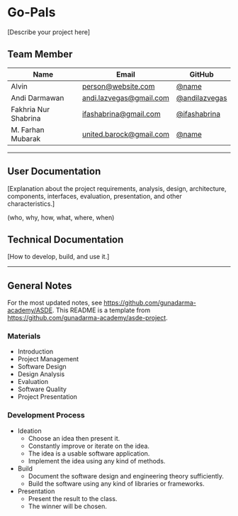 # Go-Pals

[Describe your project here]

## Team Member

| Name   | Email              | GitHub |
|--------|--------------------|--------|
| Alvin | person@website.com | [@name](https://github.com/name)
| Andi Darmawan | andi.lazvegas@gmail.com | [@andilazvegas](https://github.com/andilazvegas)
| Fakhria Nur Shabrina | ifashabrina@gmail.com | [@ifashabrina](https://github.com/ifashabrina)
| M. Farhan Mubarak | united.barock@gmail.com | [@name](https://github.com/name)

--------------------------------------------------

## User Documentation

[Explanation about the project requirements, analysis, design, architecture, components, interfaces, evaluation, presentation, and other characteristics.]

(who, why, how, what, where, when)

## Technical Documentation

[How to develop, build, and use it.]

--------------------------------------------------

## General Notes

For the most updated notes, see <https://github.com/gunadarma-academy/ASDE>. This README is a template from <https://github.com/gunadarma-academy/asde-project>.

### Materials

+ Introduction
+ Project Management
+ Software Design
+ Design Analysis
+ Evaluation
+ Software Quality
+ Project Presentation

### Development Process

+ Ideation
  + Choose an idea then present it.
  + Constantly improve or iterate on the idea.
  + The idea is a usable software application.
  + Implement the idea using any kind of methods.
+ Build
  + Document the software design and engineering theory sufficiently.
  + Build the software using any kind of libraries or frameworks.
+ Presentation
  + Present the result to the class.
  + The winner will be chosen.
